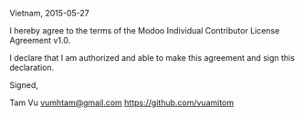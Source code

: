 Vietnam, 2015-05-27

I hereby agree to the terms of the Modoo Individual Contributor License
Agreement v1.0.

I declare that I am authorized and able to make this agreement and sign this
declaration.

Signed,

Tam Vu vumhtam@gmail.com https://github.com/vuamitom
